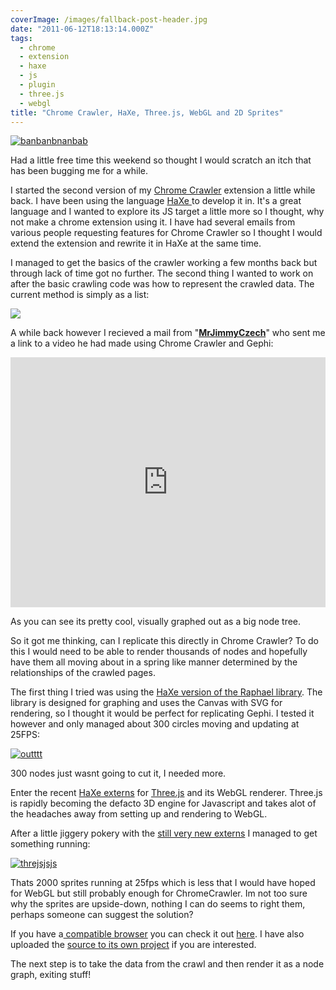 ```yaml
---
coverImage: /images/fallback-post-header.jpg
date: "2011-06-12T18:13:14.000Z"
tags:
  - chrome
  - extension
  - haxe
  - js
  - plugin
  - three.js
  - webgl
title: "Chrome Crawler, HaXe, Three.js, WebGL and 2D Sprites"
---
```


[![](/wp-content/uploads/2011/06/banbanbnanbab.jpg "banbanbnanbab")](/wp-content/uploads/2011/06/banbanbnanbab.jpg)

Had a little free time this weekend so thought I would scratch an itch that has been bugging me for a while.

<!-- more -->

I started the second version of my [Chrome Crawler](/posts/chrome-crawler-a-web-crawler-written-in-javascript/) extension a little while back. I have been using the language [HaXe ](https://haxe.org/)to develop it in. It's a great language and I wanted to explore its JS target a little more so I thought, why not make a chrome extension using it. I have had several emails from various people requesting features for Chrome Crawler so I thought I would extend the extension and rewrite it in HaXe at the same time.

I managed to get the basics of the crawler working a few months back but through lack of time got no further. The second thing I wanted to work on after the basic crawling code was how to represent the crawled data. The current method is simply as a list:

![](/wp-content/uploads/2010/12/Shot_002.png)

A while back however I recieved a mail from "**[MrJimmyCzech](https://www.youtube.com/user/MrJimmyCzech)**" who sent me a link to a video he had made using Chrome Crawler and Gephi:

<iframe width="100%" height="400" src="https://www.youtube.com/embed/C8P6ZttaZRo" frameborder="0" allow="accelerometer; autoplay; clipboard-write; encrypted-media; gyroscope; picture-in-picture" allowfullscreen></iframe>

As you can see its pretty cool, visually graphed out as a big node tree.

So it got me thinking, can I replicate this directly in Chrome Crawler? To do this I would need to be able to render thousands of nodes and hopefully have them all moving about in a spring like manner determined by the relationships of the crawled pages.

The first thing I tried was using the [HaXe version of the Raphael library](https://lib.haxe.org/p/raphaelExtern). The library is designed for graphing and uses the Canvas with SVG for rendering, so I thought it would be perfect for replicating Gephi. I tested it however and only managed about 300 circles moving and updating at 25FPS:

[![](/wp-content/uploads/2011/06/outttt.jpg "outttt")](/wp-content/uploads/2011/06/outttt.jpg)

300 nodes just wasnt going to cut it, I needed more.

Enter the recent [HaXe externs](https://github.com/jgranick/three.js-completion) for [Three.js](https://mrdoob.com/blog/post/693) and its WebGL renderer. Three.js is rapidly becoming the defacto 3D engine for Javascript and takes alot of the headaches away from setting up and rendering to WebGL.

After a little jiggery pokery with the [still very new externs](https://haxe.1354130.n2.nabble.com/Extern-classes-for-three-js-Javascript-3D-like-ro-me-td6447961.html) I managed to get something running:

[![](/wp-content/uploads/2011/06/threjsjsjs.jpg "threjsjsjs")](/wp-content/uploads/2011/06/threjsjsjs.jpg)

Thats 2000 sprites running at 25fps which is less that I would have hoped for WebGL but still probably enough for ChromeCrawler. Im not too sure why the sprites are upside-down, nothing I can do seems to right them, perhaps someone can suggest the solution?

If you have a[ compatible browser](https://www.doesmybrowsersupportwebgl.com/) you can check it out [here](/Work/ChromeCrawler/01/crawlerTab.html). I have also uploaded the [source to its own project](https://code.google.com/p/chrome-crawler/source/browse/#svn%2Ftrunk%2FHaXe) if you are interested.

The next step is to take the data from the crawl and then render it as a node graph, exiting stuff!
